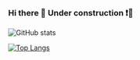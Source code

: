 ### Hi there 👋 Under construction ❗🚧

![GitHub stats](https://github-readme-stats.vercel.app/api?username=SuhaDemirel&theme=gruvbox&show_icons=true&count_private=true)

[![Top Langs](https://github-readme-stats.vercel.app/api/top-langs/?username=SuhaDemirel&layout=compact)](https://github.com/anuraghazra/github-readme-stats)

<!--
**SuhaDemirel/SuhaDemirel** is a ✨ _special_ ✨ repository because its `README.md` (this file) appears on your GitHub profile.

Here are some ideas to get you started:

- 🔭 I’m currently working on ...
- 🌱 I’m currently learning ...
- 👯 I’m looking to collaborate on ...
- 🤔 I’m looking for help with ...
- 💬 Ask me about ...
- 📫 How to reach me: ...
- 😄 Pronouns: ...
- ⚡ Fun fact: ...
-->
